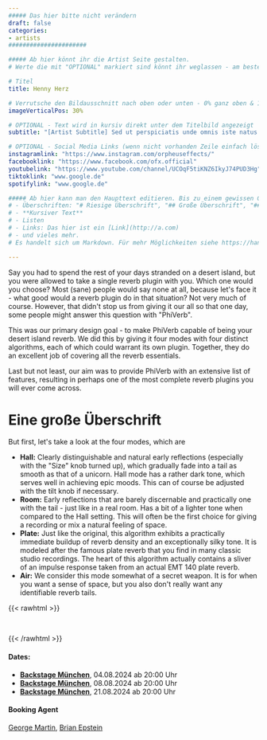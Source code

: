```yaml
---
##### Das hier bitte nicht verändern
draft: false
categories:
- artists
######################

##### Ab hier könnt ihr die Artist Seite gestalten.
# Werte die mit "OPTIONAL" markiert sind könnt ihr weglassen - am besten indem ihr sie mit "# " davor auskommentiert.

# Titel
title: Henny Herz

# Verrutsche den Bildausschnitt nach oben oder unten - 0% ganz oben & 100% ganz unten 
imageVerticalPos: 30%

# OPTIONAL - Text wird in kursiv direkt unter dem Titelbild angezeigt
subtitle: "[Artist Subtitle] Sed ut perspiciatis unde omnis iste natus error sit voluptatem accusantium doloremque laudantium."

# OPTIONAL - Social Media Links (wenn nicht vorhanden Zeile einfach löschen)
instagramlink: "https://www.instagram.com/orpheuseffects/"
facebooklink: "https://www.facebook.com/ofx.official"
youtubelink: "https://www.youtube.com/channel/UCOqF5tiKNZ6IkyJ74PUD3Hg"
tiktoklink: "www.google.de"
spotifylink: "www.google.de"

##### Ab hier kann man den Haupttext editieren. Bis zu einem gewissen Grad kann man auf die Formatierung Einfluss nehmen, z.B. durch
# - Überschriften: "# Riesige Überschrift", "## Große Überschrift", "### Kleinere Überschrift"
# - **Kursiver Text**
# - Listen
# - Links: Das hier ist ein [Link](http://a.com)
# - und vieles mehr. 
# Es handelt sich um Markdown. Für mehr Möglichkeiten siehe https://handbook.gitlab.com/docs/markdown-guide/

---
```


Say you had to spend the rest of your days stranded on a desert island, but you were allowed to take a single reverb plugin with you. Which one would you choose? Most (sane) people would say none at all, because let's face it - what good would a reverb plugin do in that situation? Not very much of course. However, that didn't stop us from giving it our all so that one day, some people might answer this question with "PhiVerb".

This was our primary design goal - to make PhiVerb capable of being your desert island reverb. We did this by giving it four modes with four distinct algorithms, each of which could warrant its own plugin. Together, they do an excellent job of covering all the reverb essentials.

Last but not least, our aim was to provide PhiVerb with an extensive list of features, resulting in perhaps one of the most complete reverb plugins you will ever come across.

# Eine große Überschrift

But first, let's take a look at the four modes, which are

- **Hall:** Clearly distinguishable and natural early reflections (especially with the "Size" knob turned up), which gradually fade into a tail as smooth as that of a unicorn. Hall mode has a rather dark tone, which serves well in achieving epic moods. This can of course be adjusted with the tilt knob if necessary.
- **Room:** Early reflections that are barely discernable and practically one with the tail - just like in a real room. Has a bit of a lighter tone when compared to the Hall setting. This will often be the first choice for giving a recording or mix a natural feeling of space.
- **Plate:** Just like the original, this algorithm exhibits a practically immediate buildup of reverb density and an exceptionally silky tone. It is modeled after the famous plate reverb that you find in many classic studio recordings. The heart of this algorithm actually contains a sliver of an impulse response taken from an actual EMT 140 plate reverb.
- **Air:** We consider this mode somewhat of a secret weapon. It is for when you want a sense of space, but you also don't really want any identifiable reverb tails.

{{< rawhtml >}}
<!-- Das hier sorgt für Abstand zwischen dem Blocktext und den Links darunter. Am besten drin lassen -->
<div style="padding-top: 30px;"></div>
{{< /rawhtml >}}

#### Dates:
- [**Backstage München**](https://backstage.eu/glenn-hughes-50-years-burn-album-tour-2024.html), 04.08.2024 ab 20:00 Uhr 
- [**Backstage München**](https://backstage.eu/glenn-hughes-50-years-burn-album-tour-2024.html), 08.08.2024 ab 20:00 Uhr 
- [**Backstage München**](https://backstage.eu/glenn-hughes-50-years-burn-album-tour-2024.html), 21.08.2024 ab 20:00 Uhr 

#### Booking Agent
[George Martin](https://en.wikipedia.org/wiki/George_Martin), [Brian Epstein](https://en.wikipedia.org/wiki/Brian_Epstein)


